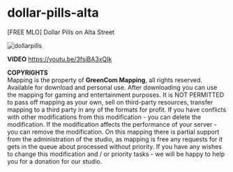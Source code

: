 # dollar-pills-alta
[FREE MLO] Dollar Pills on Alta Street

![dollarpills](https://github.com/GreenBerg21/dollar-pills-alta/assets/111581426/06c54689-ca60-4917-b7f2-147e915eaec2)

**VIDEO** https://youtu.be/3fsiBA3xQIk

**COPYRIGHTS**<br>
Mapping is the property of **GreenCom Mapping**, all rights reserved. Available for download and personal use.
After downloading you can use the mapping for gaming and entertainment purposes. 
It is NOT PERMITTED to pass off mapping as your own, sell on third-party resources, transfer mapping to a third party in any of the formats for profit. 
If you have conflicts with other modifications from this modification - you can delete the modification. 
If the modification affects the performance of your server - you can remove the modification.
On this mapping there is partial support from the administration of the studio, as mapping is free any requests for it gets in the queue about processed without priority. 
If you have any wishes to change this modification and / or priority tasks - we will be happy to help you for a donation for our studio.
